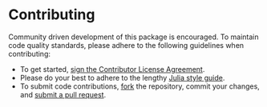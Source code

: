 # Contributing

Community driven development of this package is encouraged. To maintain code quality standards, please adhere to the following guidelines when contributing:

  - To get started, <a href="https://www.clahub.com/agreements/NREL/PowerSimulations.jl">sign the Contributor License Agreement</a>.
  - Please do your best to adhere to the lengthy [Julia style guide](https://docs.julialang.org/en/latest/manual/style-guide/).
  - To submit code contributions, [fork](https://help.github.com/articles/fork-a-repo/) the repository, commit your changes, and [submit a pull request](https://help.github.com/articles/creating-a-pull-request-from-a-fork/).
